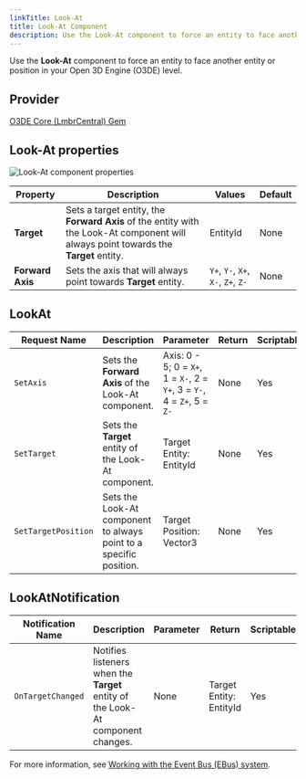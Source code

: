 ```yaml
---
linkTitle: Look-At
title: Look-At Component
description: Use the Look-At component to force an entity to face another entity in your Open 3D Engine (O3DE) level.
---
```


Use the **Look-At** component to force an entity to face another entity or position in your Open 3D Engine (O3DE) level.

## Provider

[O3DE Core (LmbrCentral) Gem](/docs/user-guide/gems/reference/o3de-core)

## Look-At properties

![Look-At component properties](/images/user-guide/components/reference/gameplay/look-at-component.png)

| Property | Description | Values | Default |
|-|-|-|-|
| **Target** | Sets a target entity, the **Forward Axis** of the entity with the Look-At component will always point towards the **Target** entity. | EntityId | None |
| **Forward Axis** | Sets the axis that will always point towards **Target** entity. | `Y+`, `Y-`, `X+`, `X-`, `Z+`, `Z-` | None |

## LookAt

| Request Name | Description | Parameter | Return | Scriptable |
|-|-|-|-|-|
| `SetAxis` | Sets the **Forward Axis** of the Look-At component. | Axis: 0 - 5; 0 = `X+`, 1 = `X-`, 2 = `Y+`, 3 = `Y-`, 4 = `Z+`, 5 = `Z-`| None | Yes |
| `SetTarget` | Sets the **Target** entity of the Look-At component. | Target Entity: EntityId | None | Yes |
| `SetTargetPosition` | Sets the Look-At component to always point to a specific position. | Target Position: Vector3 | None | Yes |

## LookAtNotification

| Notification Name | Description | Parameter | Return | Scriptable |
|-|-|-|-|-|
| `OnTargetChanged` | Notifies listeners when the **Target** entity of the Look-At component changes. | None | Target Entity: EntityId | Yes |

For more information, see [Working with the Event Bus (EBus) system](/docs/user-guide/engine/ebus/).
